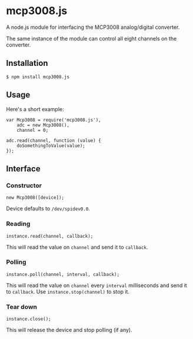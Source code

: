 # mcp3008.js

A node.js module for interfacing the MCP3008 analog/digital converter.

The same instance of the module can control all eight channels on the converter.

## Installation

```
$ npm install mcp3008.js
```

## Usage

Here's a short example:

```
var Mcp3008 = require('mcp3008.js'),
    adc = new Mcp3008(),
    channel = 0;

adc.read(channel, function (value) {
    doSomethingToValue(value);
});
```

## Interface

### Constructor

```
new Mcp3008([device]);
```

Device defaults to `/dev/spidev0.0`.

### Reading

```
instance.read(channel, callback);
```

This will read the value on `channel` and send it to `callback`.

### Polling

```
instance.poll(channel, interval, callback);
```

This will read the value on `channel` every `interval` milliseconds and send it to `callback`. Use `instance.stop(channel)` to stop it.

### Tear down

```
instance.close();
```

This will release the device and stop polling (if any).
